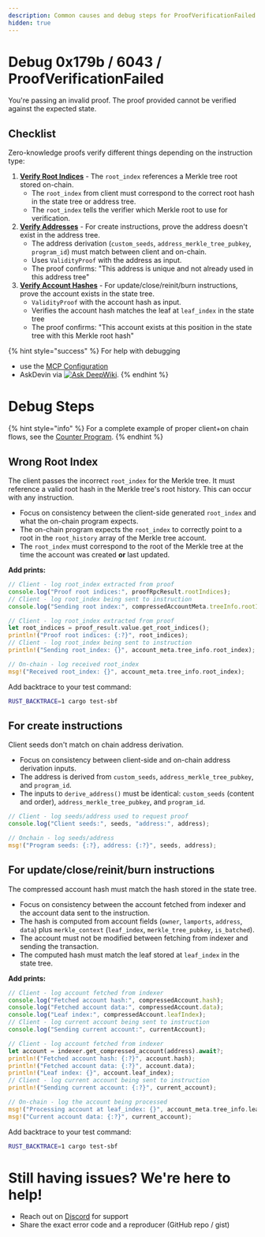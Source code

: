```yaml
---
description: Common causes and debug steps for ProofVerificationFailed (0x179B / 6043)
hidden: true
---
```


# Debug 0x179b / 6043 / ProofVerificationFailed


You're passing an invalid proof. The proof provided cannot be verified against the expected state.

## Checklist

Zero-knowledge proofs verify different things depending on the instruction type:

1. [**Verify Root Indices**](#wrong-root-index) - The `root_index` references a Merkle tree root stored on-chain.
    * The `root_index` from client must correspond to the correct root hash in the state tree or address tree.
    * The `root_index` tells the verifier which Merkle root to use for verification.
2. [**Verify Addresses**](#for-create-instructions) - For create instructions, prove the address doesn't exist in the address tree.
    * The address derivation (`custom_seeds`, `address_merkle_tree_pubkey`, `program_id`) must match between client and on-chain.
    * Uses `ValidityProof` with the address as input.
    * The proof confirms: "This address is unique and not already used in this address tree"
3. [**Verify Account Hashes**](#for-updateclosereinitiburn-instructions) - For update/close/reinit/burn instructions, prove the account exists in the state tree.
    * `ValidityProof` with the account hash as input.
    * Verifies the account hash matches the leaf at `leaf_index` in the state tree
    * The proof confirms: "This account exists at this position in the state tree with this Merkle root hash"

{% hint style="success" %}
For help with debugging 
* use the [MCP Configuration](../../references/ai-tools-guide.md#mcp) 
* AskDevin via [![Ask DeepWiki](https://deepwiki.com/badge.svg)](https://deepwiki.com/Lightprotocol/light-protocol).
{% endhint %}

# **Debug Steps**

{% hint style="info" %}
For a complete example of proper client+on chain flows, see the [Counter Program](https://github.com/Lightprotocol/program-examples/blob/main/counter/anchor/programs/counter/src/lib.rs#L26).
{% endhint %}

## Wrong Root Index
The client passes the incorrect `root_index` for the Merkle tree. It must reference a valid root hash in the Merkle tree's root history. This can occur with any instruction.

* Focus on consistency between the client-side generated `root_index` and what the on-chain program expects.
* The on-chain program expects the `root_index` to correctly point to a root in the `root_history` array of the Merkle tree account.
* The `root_index` must correspond to the root of the Merkle tree at the time the account was created **or** last updated.

**Add prints:**
```typescript
// Client - log root_index extracted from proof
console.log("Proof root indices:", proofRpcResult.rootIndices);
// Client - log root_index being sent to instruction
console.log("Sending root index:", compressedAccountMeta.treeInfo.rootIndex);
```

```rust
// Client - log root_index extracted from proof
let root_indices = proof_result.value.get_root_indices();
println!("Proof root indices: {:?}", root_indices);
// Client - log root_index being sent to instruction
println!("Sending root_index: {}", account_meta.tree_info.root_index);

// On-chain - log received root_index
msg!("Received root_index: {}", account_meta.tree_info.root_index);
```

Add backtrace to your test command:
```bash
RUST_BACKTRACE=1 cargo test-sbf
```

## For create instructions

Client seeds don't match on chain address derivation.

* Focus on consistency between client-side and on-chain address derivation inputs.
* The address is derived from `custom_seeds`, `address_merkle_tree_pubkey`, and `program_id`.
* The inputs to `derive_address()` must be identical: `custom_seeds` (content and order), `address_merkle_tree_pubkey`, and `program_id`.

```typescript
// Client - log seeds/address used to request proof
console.log("Client seeds:", seeds, "address:", address);
```

```rust
// Onchain - log seeds/address
msg!("Program seeds: {:?}, address: {:?}", seeds, address);
```

## For update/close/reinit/burn instructions

The compressed account hash must match the hash stored in the state tree.

* Focus on consistency between the account fetched from indexer and the account data sent to the instruction.
* The hash is computed from account fields (`owner`, `lamports`, `address`, `data`) plus `merkle_context` (`leaf_index`, `merkle_tree_pubkey`, `is_batched`).
* The account must not be modified between fetching from indexer and sending the transaction.
* The computed hash must match the leaf stored at `leaf_index` in the state tree.

**Add prints:**
```typescript
// Client - log account fetched from indexer
console.log("Fetched account hash:", compressedAccount.hash);
console.log("Fetched account data:", compressedAccount.data);
console.log("Leaf index:", compressedAccount.leafIndex);
// Client - log current account being sent to instruction
console.log("Sending current account:", currentAccount);
```

```rust
// Client - log account fetched from indexer
let account = indexer.get_compressed_account(address).await?;
println!("Fetched account hash: {:?}", account.hash);
println!("Fetched account data: {:?}", account.data);
println!("Leaf index: {}", account.leaf_index);
// Client - log current account being sent to instruction
println!("Sending current account: {:?}", current_account);

// On-chain - log the account being processed
msg!("Processing account at leaf_index: {}", account_meta.tree_info.leaf_index);
msg!("Current account data: {:?}", current_account);
```

Add backtrace to your test command:
```bash
RUST_BACKTRACE=1 cargo test-sbf
```

# **Still having issues?** We're here to help!

* Reach out on [Discord](https://discord.com/invite/CYvjBgzRFP) for support
* Share the exact error code and a reproducer (GitHub repo / gist)
